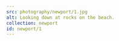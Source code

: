 ```yaml
---
src: photography/newport/1.jpg
alt: Looking down at rocks on the beach.
collection: newport
id: newport/1
---
```

